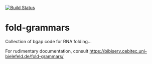 [![Build Status](https://travis-ci.org/jlab/fold-grammars.svg?branch=master)](https://travis-ci.org/jlab/fold-grammars)

# fold-grammars
Collection of bgap code for RNA folding...

For rudimentary documentation, consult https://bibiserv.cebitec.uni-bielefeld.de/fold-grammars/

